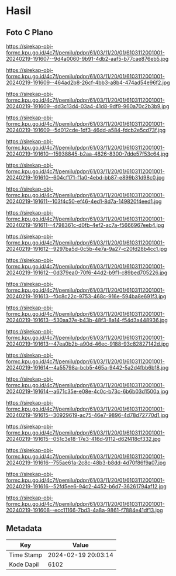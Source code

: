 # Hasil

## Foto C Plano

https://sirekap-obj-formc.kpu.go.id/4c7f/pemilu/pdpr/61/03/11/20/01/6103112001001-20240219-191607--9d4a0060-9b91-4db2-aaf5-b77cae876eb5.jpg

https://sirekap-obj-formc.kpu.go.id/4c7f/pemilu/pdpr/61/03/11/20/01/6103112001001-20240219-191609--464ad2b8-26cf-4bb3-a8b4-474ad54e96f2.jpg

https://sirekap-obj-formc.kpu.go.id/4c7f/pemilu/pdpr/61/03/11/20/01/6103112001001-20240219-191609--dd3c13d4-03a4-41d8-9df9-960a70c2b3b9.jpg

https://sirekap-obj-formc.kpu.go.id/4c7f/pemilu/pdpr/61/03/11/20/01/6103112001001-20240219-191609--5d012cde-1df3-46dd-a584-fdcb2e5cd73f.jpg

https://sirekap-obj-formc.kpu.go.id/4c7f/pemilu/pdpr/61/03/11/20/01/6103112001001-20240219-191610--15938845-b2aa-4826-8300-7dde57f53c64.jpg

https://sirekap-obj-formc.kpu.go.id/4c7f/pemilu/pdpr/61/03/11/20/01/6103112001001-20240219-191610--604cf171-f1a0-4ebd-bb87-e899b31d98c0.jpg

https://sirekap-obj-formc.kpu.go.id/4c7f/pemilu/pdpr/61/03/11/20/01/6103112001001-20240219-191611--103f4c50-ef46-4ed1-8d7a-149820f4eed1.jpg

https://sirekap-obj-formc.kpu.go.id/4c7f/pemilu/pdpr/61/03/11/20/01/6103112001001-20240219-191611--4798361c-d0fb-4ef2-ac7a-f5666967eeb4.jpg

https://sirekap-obj-formc.kpu.go.id/4c7f/pemilu/pdpr/61/03/11/20/01/6103112001001-20240219-191612--9297ba5d-0c5b-4e7a-9a27-c20fd28b4cc1.jpg

https://sirekap-obj-formc.kpu.go.id/4c7f/pemilu/pdpr/61/03/11/20/01/6103112001001-20240219-191612--0d379ea0-70f6-44d2-b9f1-c89bed705226.jpg

https://sirekap-obj-formc.kpu.go.id/4c7f/pemilu/pdpr/61/03/11/20/01/6103112001001-20240219-191613--f0c8c22c-9753-468c-916e-594ba8e691f3.jpg

https://sirekap-obj-formc.kpu.go.id/4c7f/pemilu/pdpr/61/03/11/20/01/6103112001001-20240219-191613--530aa37e-b43b-48f3-8a14-f54d3a448936.jpg

https://sirekap-obj-formc.kpu.go.id/4c7f/pemilu/pdpr/61/03/11/20/01/6103112001001-20240219-191613--47ea0b2b-a90d-46ec-9188-93c82827142d.jpg

https://sirekap-obj-formc.kpu.go.id/4c7f/pemilu/pdpr/61/03/11/20/01/6103112001001-20240219-191614--4a55798a-bcb5-465a-9442-5a2d4fbb6b18.jpg

https://sirekap-obj-formc.kpu.go.id/4c7f/pemilu/pdpr/61/03/11/20/01/6103112001001-20240219-191614--a671c35e-e08e-4c0c-b73c-6b6b03d1500a.jpg

https://sirekap-obj-formc.kpu.go.id/4c7f/pemilu/pdpr/61/03/11/20/01/6103112001001-20240219-191615--30929619-ac75-46e7-9896-4d78d72770d1.jpg

https://sirekap-obj-formc.kpu.go.id/4c7f/pemilu/pdpr/61/03/11/20/01/6103112001001-20240219-191615--051c3e18-17e3-416d-9112-d62f418cf332.jpg

https://sirekap-obj-formc.kpu.go.id/4c7f/pemilu/pdpr/61/03/11/20/01/6103112001001-20240219-191616--755ae61a-2c8c-48b3-b8dd-4d70f86f9a07.jpg

https://sirekap-obj-formc.kpu.go.id/4c7f/pemilu/pdpr/61/03/11/20/01/6103112001001-20240219-191616--52fd5ee6-94c2-4452-b6d7-36261794af12.jpg

https://sirekap-obj-formc.kpu.go.id/4c7f/pemilu/pdpr/61/03/11/20/01/6103112001001-20240219-191608--ecc11166-7bd3-4a8a-9861-f7884e41df13.jpg


## Metadata

| Key        | Value               |
| ---------- | ------------------- |
| Time Stamp | 2024-02-19 20:03:14 |
| Kode Dapil | 6102                |



